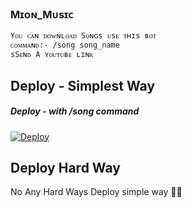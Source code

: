 ### Mɪᴏɴ_Mᴜsɪᴄ
```
Yᴏᴜ ᴄᴀɴ ᴅᴏᴡɴʟᴏᴀᴅ Sᴏɴɢs ᴜsᴇ ᴛʜɪs ʙᴏᴛ
ᴄᴏᴍᴍᴀɴᴅ:- /song song_name
sSᴇɴᴅ A ʏᴏᴜᴛᴜʙᴇ ʟɪɴᴋ
```

## Deploy - Simplest Way
##### Deploy - with /song command

[![Deploy](https://www.herokucdn.com/deploy/button.svg)](https://heroku.com/deploy?template=https://github.com/Lalluss/Benana_musics)

## Deploy Hard Way
No Any Hard Ways Deploy simple way 🤗🤣
